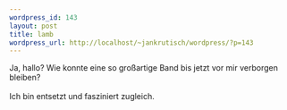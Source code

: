 ```yaml
--- 
wordpress_id: 143
layout: post
title: lamb
wordpress_url: http://localhost/~jankrutisch/wordpress/?p=143
---
```

Ja, hallo? Wie konnte eine so gro&szlig;artige Band bis jetzt vor mir verborgen bleiben?<br />
<br />
Ich bin entsetzt und fasziniert zugleich.
